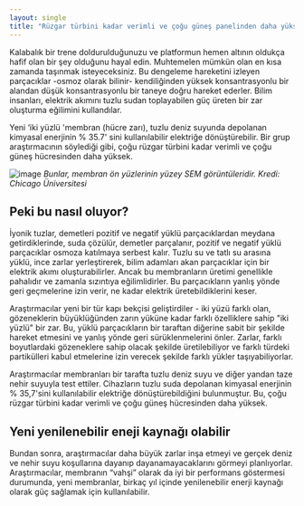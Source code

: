 ```yaml
---
layout: single
title: "Rüzgar türbini kadar verimli ve çoğu güneş panelinden daha yüksek elektrik üreten iki yüzlü membran keşfedildi"
---
```

Kalabalık bir trene doldurulduğunuzu ve platformun hemen altının oldukça hafif olan bir şey olduğunu hayal edin. Muhtemelen mümkün olan en kısa zamanda taşınmak isteyeceksiniz. Bu dengeleme hareketini izleyen parçacıklar -osmoz olarak bilinir- kendiliğinden yüksek konsantrasyonlu bir alandan düşük konsantrasyonlu bir taneye doğru hareket ederler. Bilim insanları, elektrik akımını tuzlu sudan toplayabilen güç üreten bir zar oluşturma eğilimini kullandılar.

Yeni ‘iki yüzlü 'membran (hücre zarı), tuzlu deniz suyunda depolanan kimyasal enerjinin % 35.7' sini kullanılabilir elektriğe dönüştürebilir. Bir grup araştırmacının söylediği gibi, çoğu rüzgar türbini kadar verimli ve çoğu güneş hücresinden daha yüksek.

![image](https://3c1703fe8d.site.internapcdn.net/newman/gfx/news/2018/twofacesoffe.jpg)                                             *Bunlar, membran ön yüzlerinin yüzey SEM görüntüleridir. Kredi: Chicago Üniversitesi*

Peki bu nasıl oluyor?
-
İyonik tuzlar, demetleri pozitif ve negatif yüklü parçacıklardan meydana getirdiklerinde, suda çözülür, demetler parçalanır, pozitif ve negatif yüklü parçacıklar osmoza katılmaya serbest kalır. Tuzlu su ve tatlı su arasına yüklü, ince zarlar yerleştirerek, bilim adamları akan parçacıklar için bir elektrik akımı oluşturabilirler. Ancak bu membranların üretimi genellikle pahalıdır ve zamanla sızıntıya eğilimlidirler. Bu parçacıkların yanlış yönde geri geçmelerine izin verir, ne kadar elektrik üretebildiklerini keser.

Araştırmacılar yeni bir tür kapı bekçisi geliştirdiler - iki yüzü farklı olan, gözeneklerin büyüklüğünden zarın yüküne kadar farklı özelliklere sahip "iki yüzlü" bir zar. Bu, yüklü parçacıkların bir taraftan diğerine sabit bir şekilde hareket etmesini ve yanlış yönde geri sürüklenmelerini önler. Zarlar, farklı boyutlardaki gözeneklere sahip olacak şekilde üretilebiliyor ve farklı türdeki partikülleri kabul etmelerine izin verecek şekilde farklı yükler taşıyabiliyorlar.

Araştırmacılar membranları bir tarafta tuzlu deniz suyu ve diğer yandan taze nehir suyuyla test ettiler. Cihazların tuzlu suda depolanan kimyasal enerjinin % 35,7'sini kullanılabilir elektriğe dönüştürebildiğini bulunmuştur. Bu, çoğu rüzgar türbini kadar verimli ve çoğu güneş hücresinden daha yüksek.

Yeni yenilenebilir eneji kaynağı olabilir
-
Bundan sonra, araştırmacılar daha büyük zarlar inşa etmeyi ve gerçek deniz ve nehir suyu koşullarına dayanıp dayanamayacaklarını görmeyi planlıyorlar. Araştırmacılar, membranın “vahşi” olarak da iyi bir performans göstermesi durumunda, yeni membranlar, birkaç yıl içinde yenilenebilir enerji kaynağı olarak güç sağlamak için kullanılabilir.
